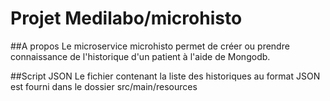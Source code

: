 # Projet Medilabo/microhisto

##A propos
Le microservice microhisto permet de créer ou prendre connaissance de l'historique d'un patient à l'aide de Mongodb.

##Script JSON
Le fichier contenant la liste des historiques au format JSON est fourni dans le dossier src/main/resources


